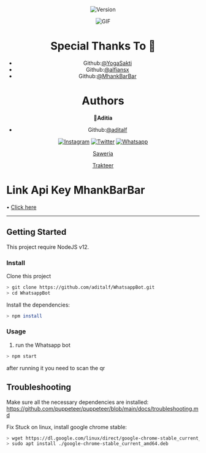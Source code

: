 <div align="center">


<p align="center">
  <img alt="Version"  src="https://img.shields.io/badge/-Whatsapp%20Bot-brightgreen?style=for-the-badge"/>
 
</p>

<img align="center" fit="fill" alt="GIF" src="https://media1.giphy.com/media/jAe22Ec5iICCk/giphy.gif?cid=82a1493bl4cg7cre1p1dfhcqnlgp8n0hx0xmo19f1scltfjk&rid=giphy.gif" />

# Special Thanks To 🙏

* Github:[@YogaSakti](https://github.com/YogaSakti)
* Github:[@alfiansx](https://github.com/alfiansx)
* Github:[@MhankBarBar](https://github.com/MhankBarBar)

# Authors

  👤**Aditia**

* Github:[@aditalf](https://github.com/aditalf)

<a href="https://www.instagram.com/aditiaalfians" target="_blank"><img src="https://img.shields.io/badge/Instagram-%23E4405F.svg?&style=flat-square&logo=instagram&logoColor=white" alt="Instagram"></a>
<a href="https://twitter.com/aditiaalfians" target="_blank"><img src="https://img.shields.io/badge/Twitter-%231877F2.svg?&style=flat-square&logo=Twitter&logoColor=white" alt="Twitter"></a>
<a href="https://wa.me/6285799496179" target="_blank"><img src="https://img.shields.io/badge/Whatsapp-%808080.svg?&style=flat-square&logo=Whatsapp&logoColor=white" alt="Whatsapp"></a>

 [Saweria](https://saweria.co/donate/aditiaalfian)
 
 [Trakteer](https://trakteer.id/aditiaalfiansyah)
 

 
</details>
</div>

           
# Link Api Key MhankBarBar
• [Click here](https://mhankbarbar.herokuapp.com/api)

 
---

## Getting Started

This project require NodeJS v12.

### Install
Clone this project

```bash
> git clone https://github.com/aditalf/WhatsappBot.git
> cd WhatsappBot
```

Install the dependencies:

```bash
> npm install
```

### Usage
1. run the Whatsapp bot

```bash
> npm start
```

after running it you need to scan the qr

## Troubleshooting
Make sure all the necessary dependencies are installed: https://github.com/puppeteer/puppeteer/blob/main/docs/troubleshooting.md

Fix Stuck on linux, install google chrome stable: 
```bash
> wget https://dl.google.com/linux/direct/google-chrome-stable_current_amd64.deb
> sudo apt install ./google-chrome-stable_current_amd64.deb
```
